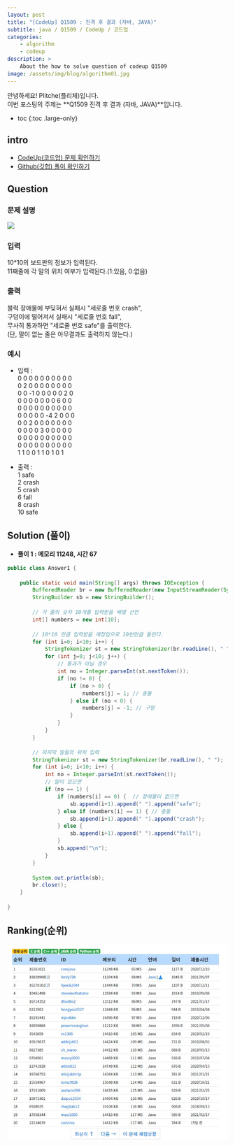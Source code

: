 ```yaml
---
layout: post
title: "[CodeUp] Q1509 : 진격 후 결과 (자바, JAVA)"
subtitle: java / Q1509 / CodeUp / 코드업
categories:
    - algorithm
    - codeup
description: >
    About the how to solve question of codeup Q1509
image: /assets/img/blog/algorithm01.jpg
---
```


안녕하세요! Plitche(플리체)입니다.  
이번 포스팅의 주제는 **Q1509 진격 후 결과 (자바, JAVA)**입니다.

* toc
{:toc .large-only}

## intro
* [CodeUp(코드업) 문제 확인하기](https://codeup.kr/problem.php?id=1509)  
* [Github(깃헙) 풀이 확인하기](https://github.com/plitche/CodeUp_Solution/tree/master/Q1501~Q1600/Q1509)  

## Question
### 문제 설명
![](/assets/post/codeup/Q1501~Q1599/20211114_02/01.JPG)  

### 입력
10*10의 보드판의 정보가 입력된다.  
11째줄에 각 말의 위치 여부가 입력된다.(1:있음, 0:없음)  

### 출력
블럭 장애물에 부딪혀서 실패시 "세로줄 번호 crash",  
구덩이에 떨어져서 실패시 "세로줄 번호 fall",  
무사히 통과하면 "세로줄 번호 safe"를 출력한다.  
(단, 말이 없는 줄은 아무결과도 출력하지 않는다.)  

### 예시
* 입력 :  
0 0 0 0 0 0 0 0 0 0  
0 2 0 0 0 0 0 0 0 0  
0 0 -1 0 0 0 0 0 2 0  
0 0 0 0 0 0 0 6 0 0  
0 0 0 0 0 0 0 0 0 0  
0 0 0 0 0 -4 2 0 0 0  
0 0 2 0 0 0 0 0 0 0  
0 0 0 0 3 0 0 0 0 0  
0 0 0 0 0 0 0 0 0 0  
0 0 0 0 0 0 0 0 0 0  
1 1 0 0 1 1 0 1 0 1  
  
* 출력 :  
1 safe  
2 crash  
5 crash  
6 fall  
8 crash  
10 safe  

## Solution (풀이)
* **풀이 1 : 메모리 11248, 시간 67**  

```java
public class Answer1 {

    public static void main(String[] args) throws IOException {
        BufferedReader br = new BufferedReader(new InputStreamReader(System.in));
        StringBuilder sb = new StringBuilder();

        // 각 줄의 숫자 10개를 입력받을 배열 선언
        int[] numbers = new int[10];
        
        // 10*10 만큼 입력받을 예정임으로 10번만큼 돌린다.
        for (int i=0; i<10; i++) {
        	StringTokenizer st = new StringTokenizer(br.readLine(), " ");
        	for (int j=0; j<10; j++) {
        		// 통과가 아닐 경우
        		int no = Integer.parseInt(st.nextToken());
        		if (no != 0) {
        			if (no > 0) {
        				numbers[j] = 1;	// 충돌
        			} else if (no < 0) {
        				numbers[j] = -1; // 구멍
        			}
        		}
        	}
        }
        
        // 마지막 말들의 위치 입력
        StringTokenizer st = new StringTokenizer(br.readLine(), " ");
        for (int i=0; i<10; i++) {
        	int no = Integer.parseInt(st.nextToken());
        	// 말이 있으면
        	if (no == 1) {
        		if (numbers[i] == 0) {	// 장애물이 없으면
        			sb.append(i+1).append(" ").append("safe");
        		} else if (numbers[i] == 1) { // 충돌
        			sb.append(i+1).append(" ").append("crash");
        		} else {
        			sb.append(i+1).append(" ").append("fall");
        		}
        		sb.append("\n");
        	}
        }
        
        System.out.println(sb);
        br.close();
    }
    	 
}
```  

## Ranking(순위)
![](/assets/post/codeup/Q1500~Q1599/20211114_02/03.JPG)  